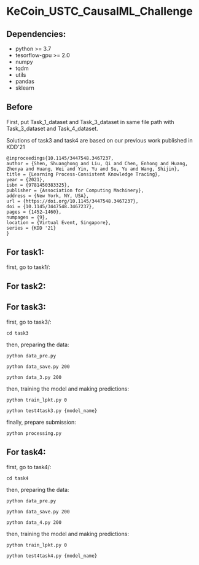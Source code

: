 # KeCoin_USTC_CausalML_Challenge

## Dependencies:

- python >= 3.7
- tesorflow-gpu >= 2.0 
- numpy
- tqdm
- utils
- pandas
- sklearn

## Before

First, put Task_1_dataset and Task_3_dataset in same file path with Task_3_dataset and Task_4_dataset.

Solutions of task3 and task4 are based on our previous work published in KDD'21
```
@inproceedings{10.1145/3447548.3467237,
author = {Shen, Shuanghong and Liu, Qi and Chen, Enhong and Huang, Zhenya and Huang, Wei and Yin, Yu and Su, Yu and Wang, Shijin},
title = {Learning Process-Consistent Knowledge Tracing},
year = {2021},
isbn = {9781450383325},
publisher = {Association for Computing Machinery},
address = {New York, NY, USA},
url = {https://doi.org/10.1145/3447548.3467237},
doi = {10.1145/3447548.3467237},
pages = {1452–1460},
numpages = {9},
location = {Virtual Event, Singapore},
series = {KDD '21}
}
```
## For task1: 
first, go to task1/:

## For task2: 


## For task3: 
first, go to task3/:

`cd task3`

then, preparing the data:

`python data_pre.py`


`python data_save.py 200`

`python data_3.py 200`

then, training the model and making predictions:

`python train_lpkt.py 0`

`python test4task3.py {model_name}`

finally, prepare submission:

`python processing.py`

## For task4: 
first, go to task4/:

`cd task4`

then, preparing the data:

`python data_pre.py`


`python data_save.py 200`

`python data_4.py 200`

then, training the model and making predictions:

`python train_lpkt.py 0`

`python test4task4.py {model_name}`
